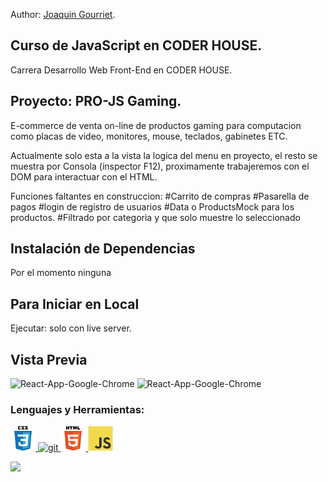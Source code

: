 Author: [Joaquin Gourriet](https://github.com/jgourriet).

## Curso de JavaScript en CODER HOUSE.

Carrera Desarrollo Web Front-End en CODER HOUSE.

## Proyecto: PRO-JS Gaming.

E-commerce de venta on-line de productos gaming para computacion como placas de video, monitores, mouse, teclados, gabinetes ETC.

Actualmente solo esta a la vista la logica del menu en proyecto, el resto se muestra por Consola (inspector F12), proximamente trabajeremos con el DOM para interactuar con el HTML.

Funciones faltantes en construccion:
#Carrito de compras
#Pasarella de pagos
#login de registro de usuarios
#Data o ProductsMock para los productos.
#Filtrado por categoria y que solo muestre lo seleccionado

## Instalación de Dependencias

Por el momento ninguna

## Para Iniciar en Local

Ejecutar: solo con live server.

## Vista Previa

![React-App-Google-Chrome](https://res.cloudinary.com/dvpasesj3/image/upload/v1707784788/Captura_de_pantalla_2024-02-12_213814_vugvmu.png)
![React-App-Google-Chrome](https://res.cloudinary.com/dvpasesj3/image/upload/v1707784788/Captura_de_pantalla_2024-02-12_213848_ink6be.png)

<h3 align="left">Lenguajes y Herramientas:</h3>
<p align="left"> <a href="https://www.w3schools.com/css/" target="_blank" rel="noreferrer"> <img src="https://raw.githubusercontent.com/devicons/devicon/master/icons/css3/css3-original-wordmark.svg" alt="css3" width="40" height="40"/> </a> <a href="https://git-scm.com/" target="_blank" rel="noreferrer"> <img src="https://www.vectorlogo.zone/logos/git-scm/git-scm-icon.svg" alt="git" width="40" height="40"/> </a> <a href="https://www.w3.org/html/" target="_blank" rel="noreferrer"> <img src="https://raw.githubusercontent.com/devicons/devicon/master/icons/html5/html5-original-wordmark.svg" alt="html5" width="40" height="40"/> </a> <a href="https://developer.mozilla.org/en-US/docs/Web/JavaScript" target="_blank" rel="noreferrer"> <img src="https://raw.githubusercontent.com/devicons/devicon/master/icons/javascript/javascript-original.svg" alt="javascript" width="40" height="40"/> </a>

<p align="left">
   <img src="https://img.shields.io/badge/STATUS-EN%20DESAROLLO-green">
   </p>
